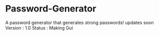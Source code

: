 # Password-Generator
A password generator that generates strong passwords! updates soon
Version : 1.0
Status : Making  Gui
